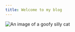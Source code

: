 ```yaml
---
title: Welcome to my blog
---
```


![An image of a goofy silly cat](https://encrypted-tbn0.gstatic.com/images?q=tbn:ANd9GcQgf5hGmMiJyEBdM1MSLj1n3ZfgLR8NF8YYy7A9p0NEqAWkfTt8ZsRuMtI&s)

